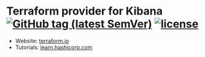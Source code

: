 # Terraform provider for Kibana [![GitHub tag (latest SemVer)](https://img.shields.io/github/v/tag/qonto/terraform-provider-kibana?label=release)](https://github.com/qonto/terraform-provider-kibana/releases) [![license](https://img.shields.io/github/license/qonto/terraform-provider-kibana.svg)]()
- Website: [terraform.io](https://terraform.io)
- Tutorials: [learn.hashicorp.com](https://learn.hashicorp.com/terraform?track=getting-started#getting-started)